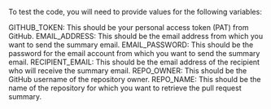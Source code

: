 To test the code, you will need to provide values for the following variables:

GITHUB_TOKEN: This should be your personal access token (PAT) from GitHub.
EMAIL_ADDRESS: This should be the email address from which you want to send the summary email.
EMAIL_PASSWORD: This should be the password for the email account from which you want to send the summary email.
RECIPIENT_EMAIL: This should be the email address of the recipient who will receive the summary email.
REPO_OWNER: This should be the GitHub username of the repository owner.
REPO_NAME: This should be the name of the repository for which you want to retrieve the pull request summary.
